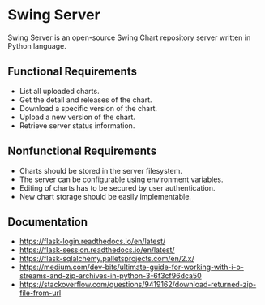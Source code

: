 # Swing Server
Swing Server is an open-source Swing Chart repository server written in Python language.

## Functional Requirements
- List all uploaded charts.
- Get the detail and releases of the chart.
- Download a specific version of the chart.
- Upload a new version of the chart.
- Retrieve server status information.

## Nonfunctional Requirements
- Charts should be stored in the server filesystem.
- The server can be configurable using environment variables.
- Editing of charts has to be secured by user authentication.
- New chart storage should be easily implementable.

## Documentation
- https://flask-login.readthedocs.io/en/latest/
- https://flask-session.readthedocs.io/en/latest/
- https://flask-sqlalchemy.palletsprojects.com/en/2.x/
- https://medium.com/dev-bits/ultimate-guide-for-working-with-i-o-streams-and-zip-archives-in-python-3-6f3cf96dca50
- https://stackoverflow.com/questions/9419162/download-returned-zip-file-from-url